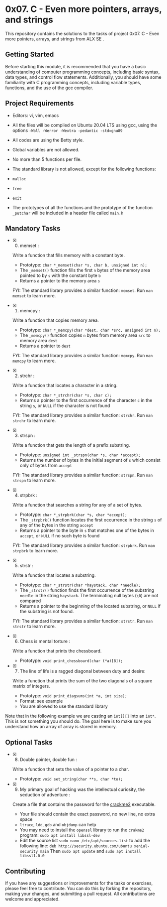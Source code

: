 # 0x07. C - Even more pointers, arrays, and strings

This repository contains the solutions to the tasks of project 0x07. C - Even more pointers, arrays, and strings from ALX SE .

## Getting Started

Before starting this module, it is recommended that you have a basic understanding of computer programming concepts, including basic syntax, data types, and control flow statements. Additionally, you should have some familiarity with C programming concepts, including variable types, functions, and the use of the gcc compiler.

## Project Requirements

-   Editors: vi, vim, emacs
    
-   All the files will be compiled on Ubuntu 20.04 LTS using gcc, using the options  `-Wall -Werror -Wextra -pedantic -std=gnu89`
    
-   All codes are using the Betty style.
    
-   Global variables are not allowed.
    
-   No more than 5 functions per file.
    
-   The standard library is not allowed, except for the following functions:
    
-   `malloc`
    
-   `free`
    
-   `exit`
    
-   The prototypes of all the functions and the prototype of the function  `_putchar`  will be included in a header file called  `main.h`
    

## Mandatory Tasks

- [x] 0. memset : 

	Write a function that fills memory with a constant byte.

	-   Prototype:  `char *_memset(char *s, char b, unsigned int n);`
	-   The  `_memset()`  function fills the first  `n`  bytes of the memory area pointed to by  `s`  with the constant byte  `b`
	-   Returns a pointer to the memory area  `s`

	FYI: The standard library provides a similar function:  `memset`. Run  `man memset`  to learn more.

- [x] 1. memcpy : 

	Write a function that copies memory area.

	-   Prototype:  `char *_memcpy(char *dest, char *src, unsigned int n);`
	-   The  `_memcpy()`  function copies  `n`  bytes from memory area  `src`  to memory area  `dest`
	-   Returns a pointer to  `dest`

	FYI: The standard library provides a similar function:  `memcpy`. Run  `man memcpy`  to learn more.

- [x] 2. strchr : 

	Write a function that locates a character in a string.

	-   Prototype:  `char *_strchr(char *s, char c);`
	-   Returns a pointer to the first occurrence of the character  `c`  in the string  `s`, or  `NULL`  if the character is not found

	FYI: The standard library provides a similar function:  `strchr`. Run  `man strchr`  to learn more.

- [x] 3. strspn : 

	Write a function that gets the length of a prefix substring.

	-   Prototype:  `unsigned int _strspn(char *s, char *accept);`
	-   Returns the number of bytes in the initial segment of  `s`  which consist only of bytes from  `accept`

	FYI: The standard library provides a similar function:  `strspn`. Run  `man strspn`  to learn more.

- [x] 4. strpbrk :

	Write a function that searches a string for any of a set of bytes.

	-   Prototype:  `char *_strpbrk(char *s, char *accept);`
	-   The  `_strpbrk()`  function locates the first occurrence in the string  `s`  of any of the bytes in the string  `accept`
	-   Returns a pointer to the byte in  `s`  that matches one of the bytes in  `accept`, or  `NULL`  if no such byte is found

	FYI: The standard library provides a similar function:  `strpbrk`. Run  `man strpbrk`  to learn more.

- [x] 5. strstr : 

	Write a function that locates a substring.

	-   Prototype:  `char *_strstr(char *haystack, char *needle);`
	-   The  `_strstr()`  function finds the first occurrence of the substring  `needle`  in the string  `haystack`. The terminating null bytes (`\0`) are not compared
	-   Returns a pointer to the beginning of the located substring, or  `NULL`  if the substring is not found.

	FYI: The standard library provides a similar function:  `strstr`. Run  `man strstr`  to learn more.
	
- [x] 6. Chess is mental torture : 

	Write a function that prints the chessboard.

	-   Prototype:  `void print_chessboard(char (*a)[8]);`

- [x] 7. The line of life is a ragged diagonal between duty and desire: 

	Write a function that prints the sum of the two diagonals of a square matrix of integers.

	-   Prototype:  `void print_diagsums(int *a, int size);`
	-   Format: see example
	-   You are allowed to use the standard library

Note that in the following example we are casting an  `int[][]`  into an  `int*`. This is not something you should do. The goal here is to make sure you understand how an array of array is stored in memory.



## Optional Tasks

- [x] 8. Double pointer, double fun : 
	
	Write a function that sets the value of a pointer to a char.

	-   Prototype:  `void set_string(char **s, char *to);`


- [x] 9. My primary goal of hacking was the intellectual curiosity, the seduction of adventure :

	Create a file that contains the password for the  [crackme2](https://github.com/holbertonschool/0x06.c "crackme2")  executable.

	-   Your file should contain the exact password, no new line, no extra space
	-   `ltrace`,  `ldd`,  `gdb`  and  `objdump`  can help
	-   You may need to install the  `openssl`  library to run the  `crakme2`  program:  `sudo apt install libssl-dev`
	-   Edit the source list  `sudo nano /etc/apt/sources.list`  to add the following line:  `deb http://security.ubuntu.com/ubuntu xenial-security main`  Then  `sudo apt update`  and  `sudo apt install libssl1.0.0`


## Contributing

If you have any suggestions or improvements for the tasks or exercises, please feel free to contribute. You can do this by forking the repository, making your changes, and submitting a pull request. All contributions are welcome and appreciated.
